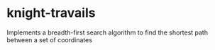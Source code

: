 # knight-travails
Implements a breadth-first search algorithm to find the shortest path between a set of coordinates